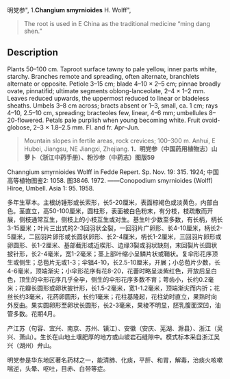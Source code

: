 明党参",
1.**Changium smyrnioides** H. Wolff",

> The root is used in E China as the traditional medicine “ming dang shen.”

## Description
Plants 50–100 cm. Taproot surface tawny to pale yellow, inner parts white, starchy. Branches remote and spreading, often alternate, branchlets alternate or opposite. Petiole 3–15 cm; blade 4–10 × 2–5 cm; pinnae broadly ovate, pinnatifid; ultimate segments oblong-lanceolate, 2–4 × 1–2 mm. Leaves reduced upwards, the uppermost reduced to linear or bladeless sheaths. Umbels 3–8 cm across; bracts absent or 1–3, small, ca. 1 cm; rays 4–10, 2.5–10 cm, spreading; bracteoles few, linear, 4–6 mm; umbellules 8–20-flowered. Petals pale purplish when young becoming white. Fruit ovoid-globose, 2–3 × 1.8–2.5 mm. Fl. and fr. Apr–Jun.

> Mountain slopes in fertile areas, rock crevices; 100–300 m. Anhui, E Hubei, Jiangsu, NE Jiangxi, Zhejiang.
**1．明党参（中国药用植物志）山萝卜（浙江中药手册）、粉沙参（中药志）图版59**

Channgium smyrnioides Wolff in Fedde Repert. Sp. Nov. 19: 315. 1924; 中国高等植物图鉴2: 1058. 图3846. 1972. ——Conopodium smyrnioides (Wolff) Hiroe, Umbell. Asia 1: 95. 1958.

多年生草本。主根纺锤形或长索形，长5-20厘米，表面棕褐色或淡黄色，内部白色。茎直立，高50-100厘米，圆柱形，表面被白色粉末，有分枝，枝疏散而开展，侧枝通常互生，侧枝上的小枝互生或对生。基生叶少数至多数，有长柄，柄长3-15厘米；叶片三出式的2-3回羽状全裂，一回羽片广卵形、长4-10厘米，柄长2-5厘米，二回羽片卵形或长圆状卵形、长2-4厘米，柄长1-2厘米，三回羽片卵形或卵圆形、长1-2厘米、基部截形或近楔形、边缘3裂或羽状缺刻，末回裂片长圆状披针形，长2-4毫米，宽1-2毫米；茎上部叶缩小呈鳞片状或鞘状。复伞形花序顶生或侧生；总苞片无或1-3；伞辐4-10，长2.5-10厘米，开展；小总苞片少数，长4-6毫米，顶端渐尖；小伞形花序有花8-20，花蕾时略呈淡紫红色，开放后呈白色，顶生的伞形花序几乎全孕，侧生的伞形花序多数不育；萼齿小，长约0.2毫米；花瓣长圆形或卵状披针形，长1.5-2毫米，宽1-1.2毫米，顶端渐尖而内折；花丝长约3毫米，花药卵圆形，长约1毫米；花柱基隆起，花柱幼时直立，果熟时向外反曲。果实圆卵形至卵状长圆形，长2-3毫米，果棱不明显，胚乳腹面深凹，油管多数。花期4月。

产江苏（句容、宜兴、南京、苏州、镇江）、安徽（安庆、芜湖、滁县）、浙江（吴兴、萧山）。生长在山地土壤肥厚的地方或山坡岩石缝隙中。模式标本采自浙江吴兴（湖州）弁山。

明党参是华东地区著名药材之一，能清肺、化痰，平肝、和胃，解毒，治痰火咳嗽喘逆，头晕、呕吐，目赤、白带等症。
